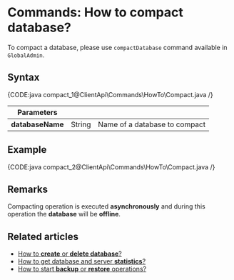 # Commands: How to compact database?

To compact a database, please use `compactDatabase` command available in `GlobalAdmin`.

## Syntax

{CODE:java compact_1@ClientApi\Commands\HowTo\Compact.java /}

| Parameters | | |
| ------------- | ------------- | ----- |
| **databaseName** | String | Name of a database to compact |

## Example

{CODE:java compact_2@ClientApi\Commands\HowTo\Compact.java /}

## Remarks

Compacting operation is executed **asynchronously** and during this operation the **database** will be **offline**.

## Related articles

- [How to **create** or **delete database**?](../../../client-api/commands/how-to/create-delete-database)     
- [How to get database and server **statistics**?](../../../client-api/commands/how-to/get-database-and-server-statistics)   
- [How to start **backup** or **restore** operations?](../../../client-api/commands/how-to/start-backup-restore-operations)   

